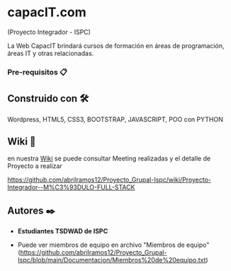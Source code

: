 # capacIT.com       

(Proyecto Integrador - ISPC)


La Web CapacIT brindará cursos de formación en áreas de programación, áreas IT y otras relacionadas. 



### Pre-requisitos 📋



## Construido con 🛠️

Wordpress, HTML5, CSS3, BOOTSTRAP, JAVASCRIPT, POO con PYTHON



## Wiki 📖

en nuestra [Wiki]( https://github.com/abrilramos12/Proyecto_Grupal-Ispc/wiki ) se puede consultar Meeting realizadas y el detalle de Proyecto a realizar

https://github.com/abrilramos12/Proyecto_Grupal-Ispc/wiki/Proyecto-Integrador--M%C3%93DULO-FULL-STACK



## Autores ✒️

* **Estudiantes TSDWAD de ISPC**

* Puede ver miembros de equipo en archivo "Miembros de equipo" (https://github.com/abrilramos12/Proyecto_Grupal-Ispc/blob/main/Documentacion/Miembros%20de%20equipo.txt)  


